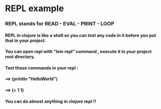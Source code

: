 <h1>REPL example</h1>
<h3>REPL stands for  READ - EVAL - PRINT - LOOP  </h3>
<h4>REPL in clojure is like a shell so you can test any code in it before you put that in your project.</h4>
<h4>You can open repl with "lein repl" command , execute it in your project root directory.</h4>
<h4>Test these commands in your repl :<h4>
    <h4>==> (println "HelloWorld")</h4>
    <h4>==> (= 1 1)</h4>
<h4>You can do almost anything in clojure repl !!</h4>
